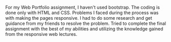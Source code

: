 For my Web Portfolio assignment, I haven't used bootstrap. The coding is done only with HTML and CSS. Problems I faced during the process was with making the pages responsive. I had to do some research and get guidance from my friends to resolve the problem. Tried to complete the final assignment with the best of my abilities and utilizing the knowledge gained from the responsive web lectures.